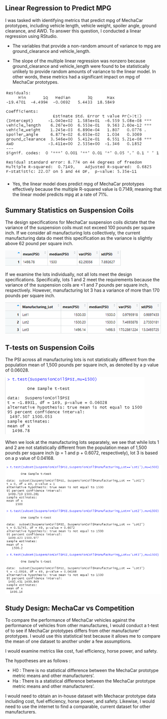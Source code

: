 ## Linear Regression to Predict MPG

I was tasked with identifying metrics that predict mpg of MechaCar prototypes, including vehicle length, vehicle weight, spoiler angle, ground clearance, and AWD.  To answer this question, I conducted a linear regression using RStudio.  

-	The variables that provide a non-random amount of variance to mpg are ground_clearance and vehicle_length.

-	The slope of the multiple linear regression was nonzero because ground_clearance and vehicle_length were found to be statistically unlikely to provide random amounts of variance to the linear model.  In other words, these metrics had a significant impact on mpg of MechaCar prototypes.  

![Figure 2: Linear Regression to Predict MPG](https://github.com/AMHembrough/MechaCar_Statistical_Analysis/blob/main/Figure%201.PNG)

-	Yes, the linear model does predict mpg of MechaCar prototypes effectively because the multiple R-squared value is 0.7149, meaning that the linear model predicts mpg at a rate of 71%.  

## Summary Statistics on Suspension Coils

The design specifications for MechaCar suspension coils dictate that the variance of the suspension coils must not exceed 100 pounds per square inch.  If we consider all manufacturing lots collectively, the current manufacturing data do meet this specification as the variance is slightly above 62 pound per square inch.  

![Figure 2: Summary Stats of All Lots MPG]( https://github.com/AMHembrough/MechaCar_Statistical_Analysis/blob/main/Figure%202.PNG)

If we examine the lots individually, not all lots meet the design specifications.  Specifically, lots 1 and 2 meet the requirements because the variance of the suspension coils are <1 and 7 pounds per square inch, respectively.  However, manufacturing lot 3 has a variance of more than 170 pounds per square inch.  

![Figure 2: Summary Stats of Individual Lots MPG]( https://github.com/AMHembrough/MechaCar_Statistical_Analysis/blob/main/Figure%203.PNG)

## T-tests on Suspension Coils

The PSI across all manufacturing lots is not statistically different from the population mean of 1,500 pounds per square inch, as denoted by a p value of 0.06028.

![Figure 4: T-Test Across All Manufacturing Lots](https://github.com/AMHembrough/MechaCar_Statistical_Analysis/blob/main/Figure4.PNG)

When we look at the manufacturing lots separately, we see that while lots 1 and 2 are not statistically different from the population mean of 1,500 pounds per square inch (p = 1 and p + 0.6072, respectively), lot 3 is based on a p value of 0.04168.

![Figure 5: T-Test by Manufacturing Lot](https://github.com/AMHembrough/MechaCar_Statistical_Analysis/blob/main/Figure5.PNG)

## Study Design: MechaCar vs Competition

To compare the performance of MechaCar vehicles against the performance of vehicles from other manufactures, I would conduct a t-test of to see if MechaCar prototypes differs from other manufacturer’ prototypes.  I would use this statistical test because it allows me to compare the mean of one dataset to another under a few assumptions.  

I would examine metrics like cost, fuel efficiency, horse power, and safety.  

The hypotheses are as follows :
-	H0 : There is no statistical difference between the MechaCar prototype metric means and other manufacturers’.
-	Ha : There is a statistical difference between the MechaCar prototype metric means and other manufacturers’.

I would need to obtain an in-house dataset with Mechacar prototype data including cost, fuel efficiency, horse power, and safety.  Likewise, I would need to use the internet to find a comparable, current dataset for other manufacturers.  
